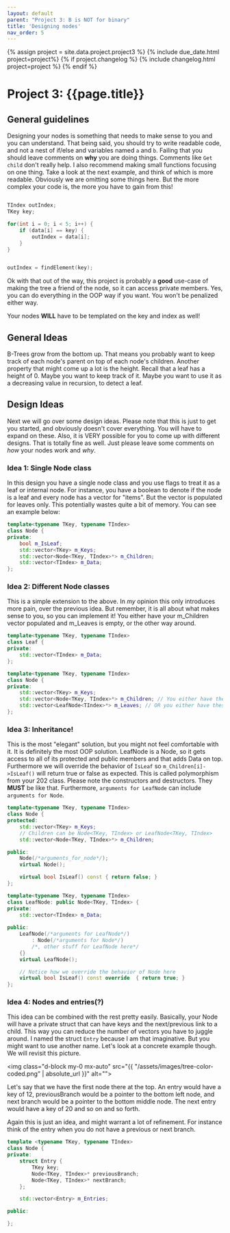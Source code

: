 ```yaml
---
layout: default
parent: "Project 3: B is NOT for binary"
title: 'Designing nodes'
nav_order: 5
---
```

{% assign project = site.data.project.project3 %}
{% include due_date.html project=project%}
{% if project.changelog %}
{% include changelog.html project=project %}
{% endif %}

# Project 3: {{page.title}}

## General guidelines
Designing your nodes is something that needs to make sense to you and you can
understand. That being said, you should try to write readable code, and not a
nest of if/else and variables named `a` and `b`. Failing that you should leave
comments on __why__ you are doing things. Comments like `Get child` don't really
help. I also recommend making small functions focusing on one thing. Take a look
at the next example, and think of which is more readable. Obviously we are
omitting some things here. But the more complex your code is, the more you have
to gain from this!
```c++

TIndex outIndex;
TKey key;

for(int i = 0; i < 5; i++) {
    if (data[i] == key) {
        outIndex = data[i];
    }
}


outIndex = findElement(key);
```

Ok with that out of the way, this project is probably a **good** use-case of
making the tree a friend of the node, so it can access private members. Yes, you
can do everything in the OOP way if you want. You won't be penalized either way.

<div class="alert alert-warning">
    Your nodes <b>WILL</b> have to be templated on the key and index as well!
</div>

## General Ideas
B-Trees grow from the bottom up. That means you probably want to keep track of
each node's parent on top of each node's children. Another property that might
come up a lot is the height. Recall that a leaf has a height of 0. Maybe you
want to keep track of it. Maybe you want to use it as a decreasing value in
recursion, to detect a leaf.


## Design Ideas
Next we will go over some design ideas. Please note that this is just to get you
started, and obviously doesn't cover everything. You will have to expand on
these. Also, it is VERY possible for you to come up with different designs. That
is totally fine as well. Just please leave some comments on _how_ your nodes
work and _why_.

### Idea 1: Single Node class
In this design you have a single node class and you use flags to treat it as a
leaf or internal node. For instance, you have a boolean to denote if the node is
a leaf and every node has a vector for "items". But the vector is populated for
leaves only. This potentially wastes quite a bit of memory. You can see an
example below:

```c++
template<typename TKey, typename TIndex>
class Node {
private:
    bool m_IsLeaf;
    std::vector<TKey> m_Keys;
    std::vector<Node<TKey, TIndex>*> m_Children;
    std::vector<TIndex> m_Data;
};
```

### Idea 2: Different Node classes
This is a simple extension to the above. In _my_ opinion this only introduces
more pain, over the previous idea. But remember, it is all about what makes 
sense to you, so you can implement it! You either have your m_Children vector 
populated and m_Leaves is empty, or the other way around.

```c++
template<typename TKey, typename TIndex>
class Leaf {
private:
    std::vector<TIndex> m_Data;
};

template<typename TKey, typename TIndex>
class Node {
private:
    std::vector<TKey> m_Keys;
    std::vector<Node<TKey, TIndex>*> m_Children; // You either have these
    std::vector<LeafNode<TIndex>*> m_Leaves; // OR you either have these
};
```

### Idea 3: Inheritance!
This is the most "elegant" solution, but you might not feel comfortable with it.
It is definitely the most OOP solution. LeafNode is a Node, so it gets access to
all of its protected and public members and that adds Data on top. Furthermore
we will override the behavior of `IsLeaf` so `m_Children[i]->IsLeaf()` will
return true or false as expected. This is called polymorphism from your 202
class. Please note the constructors and destructors. They **MUST** be like that.
Furthermore, `arguments for LeafNode` can include `arguments for Node`.


```c++
template<typename TKey, typename TIndex>
class Node {
protected:
    std::vector<TKey> m_Keys;
    // Children can be Node<TKey, TIndex> or LeafNode<TKey, TIndex>
    std::vector<Node<TKey, TIndex>*> m_Children;

public:
    Node(/*arguments_for_node*/);
    virtual Node();

    virtual bool IsLeaf() const { return false; }
};

template<typename TKey, typename TIndex>
class LeafNode: public Node<TKey, TIndex> {
private:
    std::vector<TIndex> m_Data;
    
public:
    LeafNode(/*arguments for LeafNode*/)
        : Node(/*arguments for Node*/)
        /*, other stuff for LeafNode here*/
    {}
    virtual LeafNode();

    // Notice how we override the behavior of Node here
    virtual bool IsLeaf() const override  { return true; } 
};
```

### Idea 4: Nodes and entries(?)
This idea can be combined with the rest pretty easily. Basically, your Node will
have a private struct that can have keys and the next/previous link to a child.
This way you can reduce the number of vectors you have to juggle around. I named
the struct `Entry` because I am that imaginative. But you might want to use
another name. Let's look at a concrete example though. We will revisit this
picture.

<img class="d-block my-0 mx-auto" src="{{ "/assets/images/tree-color-coded.png"
| absolute_url }}" alt="">

Let's say that we have the first node there at the top. An entry would have a
key of 12, previousBranch would be a pointer to the bottom left node, and next
branch would be a pointer to the bottom middle node. The next entry would have a
key of 20 and so on and so forth.

Again this is just an idea, and might warrant a lot of refinement. For instance
think of the entry when you do not have a previous or next branch.

```c++
template <typename TKey, typename TIndex>
class Node {
private:
    struct Entry {
        TKey key;
        Node<TKey, TIndex>* previousBranch;
        Node<TKey, TIndex>* nextBranch;
    };

    std::vector<Entry> m_Entries;

public:

};
```